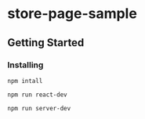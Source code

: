 # store-page-sample

## Getting Started

### Installing

```
npm intall
```

```
npm run react-dev
```

```
npm run server-dev
```
